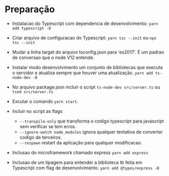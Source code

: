 # Preparação

- Instalacao do Typescript com dependencia de desenvolvimento: ```yarn add typescript -D```

- Criar arquivo de configuracao do Typescript: ```yarn tsc --init``` ou ```npx tsc --init```

- Mudar a linha target do arquivo tsconfig.json para 'es2017'. É um padrao de conversao que o node V12 entende.

- Instalar modo desenvolvimento um conjunto de bibliotecas que executa o servidor e atualiza sempre que houver uma atualização.  ```yarn add ts-node-dev -D```

- No arquivo package.json incluir o script `ts-node-dev src/server.ts` ou `tsnd src/server.ts`

- Excutar o comando `yarn start`.

- Incluir no script as flags
    - `--transpile-only` que transforma o codigo typescript para javascript sem verificar se tem erros.
    - `--ignore-watch node_modules` ignora qualquer tentativa de converter codigo de terceiros.
    - `--respawn` restart da aplicação para qualquer modificacao.

- Inclusao do microframework chamado express `yarn add express`

- Inclusao de um tipagem para entender a biblioteca tb feita em Typescript com flag de desenvolvimento. `yarn add @types/express -D`






